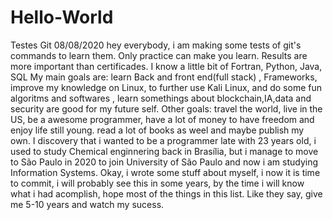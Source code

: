 # Hello-World
Testes Git
08/08/2020
hey everybody, i am making some tests of git's commands to learn them.
Only practice can make you learn.
Results are more important than certificades.
I know a little bit of Fortran, Python, Java, SQL
My main goals are: learn Back and front end(full stack) , Frameworks, improve my knowledge on Linux, to further use Kali Linux, and do some fun algoritms and softwares
, learn somethings about blockchain,IA,data and security are good for my future self.
Other goals: travel the world, live in the US, be a awesome programmer, have a lot of money to have freedom and enjoy life still young.
read a lot of books as weel and maybe publish my own.
I discovery that i wanted to be a programmer late with 23 years old, i used to study Chemical enginnering back in Brasília, but i manage to move to São Paulo in 2020 to join 
University of São Paulo and now i am studying Information Systems.
Okay, i wrote some stuff about myself, i now it is time to commit, i will probably see this in some years, by the time i will know what i had acomplish, hope most of the things in this list.
Like they say, give me 5-10 years and watch my sucess.




